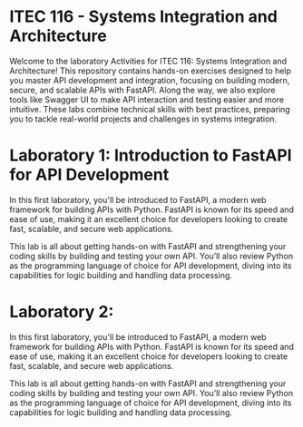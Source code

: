 # ITEC 116 - Systems Integration and Architecture
Welcome to the laboratory Activities for ITEC 116: Systems Integration and Architecture! This repository contains hands-on exercises designed to help you master API development and integration, focusing on building modern, secure, and scalable APIs with FastAPI. Along the way, we also explore tools like Swagger UI to make API interaction and testing easier and more intuitive.
These labs combine technical skills with best practices, preparing you to tackle real-world projects and challenges in systems integration.

# Laboratory 1: Introduction to FastAPI for API Development
In this first laboratory, you'll be introduced to FastAPI, a modern web framework for building APIs with Python. FastAPI is known for its speed and ease of use, making it an excellent choice for developers looking to create fast, scalable, and secure web applications.

This lab is all about getting hands-on with FastAPI and strengthening your coding skills by building and testing your own API. You’ll also review Python as the programming language of choice for API development, diving into its capabilities for logic building and handling data processing.

# Laboratory 2: 
In this first laboratory, you'll be introduced to FastAPI, a modern web framework for building APIs with Python. FastAPI is known for its speed and ease of use, making it an excellent choice for developers looking to create fast, scalable, and secure web applications.

This lab is all about getting hands-on with FastAPI and strengthening your coding skills by building and testing your own API. You’ll also review Python as the programming language of choice for API development, diving into its capabilities for logic building and handling data processing.
